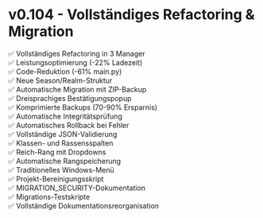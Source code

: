 # v0.104 - Vollständiges Refactoring & Migration

✅ Vollständiges Refactoring in 3 Manager  
✅ Leistungsoptimierung (-22% Ladezeit)  
✅ Code-Reduktion (-61% main.py)  
✅ Neue Season/Realm-Struktur  
✅ Automatische Migration mit ZIP-Backup  
✅ Dreisprachiges Bestätigungspopup  
✅ Komprimierte Backups (70-90% Ersparnis)  
✅ Automatische Integritätsprüfung  
✅ Automatisches Rollback bei Fehler  
✅ Vollständige JSON-Validierung  
✅ Klassen- und Rassensspalten  
✅ Reich-Rang mit Dropdowns  
✅ Automatische Rangspeicherung  
✅ Traditionelles Windows-Menü  
✅ Projekt-Bereinigungsskript  
✅ MIGRATION_SECURITY-Dokumentation  
✅ Migrations-Testskripte  
✅ Vollständige Dokumentationsreorganisation  
